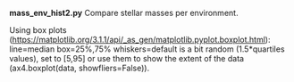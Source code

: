**mass_env_hist2.py** Compare stellar masses per environment.

Using box plots (https://matplotlib.org/3.1.1/api/_as_gen/matplotlib.pyplot.boxplot.html): 
line=median
box=25%,75%
whiskers=default is a bit random (1.5*quartiles values), set to [5,95] or use them to show the extent of the data (ax4.boxplot(data, showfliers=False)). 